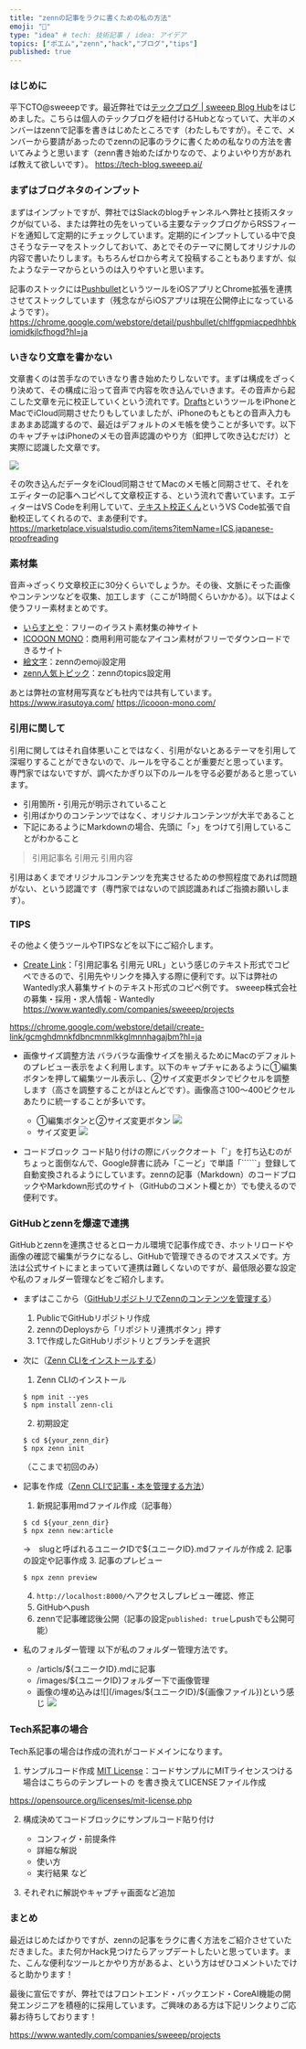 ```yaml
---
title: "zennの記事をラクに書くための私の方法"
emoji: "📝"
type: "idea" # tech: 技術記事 / idea: アイデア
topics: ["ポエム","zenn","hack","ブログ","tips"]
published: true
---
```



### はじめに
平下CTO@sweeepです。最近弊社では[テックブログ | sweeep Blog Hub](https://tech-blog.sweeep.ai/)をはじめました。こちらは個人のテックブログを紐付けるHubとなっていて、大半のメンバーはzennで記事を書きはじめたところです（わたしもですが）。そこで、メンバーから要請があったのでzennの記事のラクに書くための私なりの方法を書いてみようと思います（zenn書き始めたばかりなので、よりよいやり方があれば教えて欲しいです）。
https://tech-blog.sweeep.ai/
### まずはブログネタのインプット
まずはインプットですが、弊社ではSlackのblogチャンネルへ弊社と技術スタックが似ている、または弊社の先をいっている主要なテックブログからRSSフィードを通知して定期的にチェックしています。定期的にインプットしている中で良さそうなテーマをストックしておいて、あとでそのテーマに関してオリジナルの内容で書いたりします。もちろんゼロから考えて投稿することもありますが、似たようなテーマからというのは入りやすいと思います。

記事のストックには[Pushbullet](https://chrome.google.com/webstore/detail/pushbullet/chlffgpmiacpedhhbkiomidkjlcfhogd?hl=ja)というツールをiOSアプリとChrome拡張を連携させてストックしています（残念ながらiOSアプリは現在公開停止になっているようです）。
https://chrome.google.com/webstore/detail/pushbullet/chlffgpmiacpedhhbkiomidkjlcfhogd?hl=ja

### いきなり文章を書かない
文章書くのは苦手なのでいきなり書き始めたりしないです。まずは構成をざっくり決めて、その構成に沿って音声で内容を吹き込んでいきます。その音声から起こした文章を元に校正していくという流れです。[Drafts](https://apps.apple.com/jp/app/drafts/id1236254471)というツールをiPhoneとMacでiCloud同期させたりもしていましたが、iPhoneのもともとの音声入力もまあまあ認識するので、最近はデフォルトのメモ帳を使うことが多いです。以下のキャプチャはiPhoneのメモの音声認識のやり方（釦押して吹き込むだけ）と実際に認識した文章です。

![](/images/231a65b7ab2f4b/dictation.png)

その吹き込んだデータをiCloud同期させてMacのメモ帳と同期させて、それをエディターの記事へコピペして文章校正する、という流れで書いています。エディターはVS Codeを利用していて、[テキスト校正くん](https://marketplace.visualstudio.com/items?itemName=ICS.japanese-proofreading)というVS Code拡張で自動校正してくれるので、まあ便利です。
https://marketplace.visualstudio.com/items?itemName=ICS.japanese-proofreading

### 素材集
音声→ざっくり文章校正に30分くらいでしょうか。その後、文脈にそった画像やコンテンツなどを収集、加工します（ここが1時間くらいかかる）。以下はよく使うフリー素材まとめです。
* [いらすとや](https://www.irasutoya.com/)：フリーのイラスト素材集の神サイト
* [ICOOON MONO](https://icooon-mono.com/)：商用利用可能なアイコン素材がフリーでダウンロードできるサイト
* [絵文字](https://getemoji.com/)：zennのemoji設定用
* [zenn人気トピック](https://zenn.dev/topics)：zennのtopics設定用

あとは弊社の宣材用写真なども社内では共有しています。
https://www.irasutoya.com/
https://icooon-mono.com/

### 引用に関して
引用に関してはそれ自体悪いことではなく、引用がないとあるテーマを引用して深堀りすることができないので、ルールを守ることが重要だと思っています。
専門家ではないですが、調べたかぎり以下のルールを守る必要があると思っています。
* 引用箇所・引用元が明示されていること
* 引用ばかりのコンテンツではなく、オリジナルコンテンツが大半であること
* 下記にあるようにMarkdownの場合、先頭に「>」をつけて引用していることがわかること
> 引用記事名 引用元
引用内容

引用はあくまでオリジナルコンテンツを充実させるための参照程度であれば問題がない、という認識です（専門家ではないので誤認識あればご指摘お願いします）。

### TIPS
その他よく使うツールやTIPSなどを以下にご紹介します。
* [Create Link](https://chrome.google.com/webstore/detail/create-link/gcmghdmnkfdbncmnmlkkglmnnhagajbm?hl=ja)：「引用記事名 引用元 URL」という感じのテキスト形式でコピペできるので、引用先やリンクを挿入する際に便利です。以下は弊社のWantedly求人募集サイトのテキスト形式のコピペ例です。
sweeep株式会社の募集・採用・求人情報 - Wantedly https://www.wantedly.com/companies/sweeep/projects

https://chrome.google.com/webstore/detail/create-link/gcmghdmnkfdbncmnmlkkglmnnhagajbm?hl=ja

* 画像サイズ調整方法
バラバラな画像サイズを揃えるためにMacのデフォルトのプレビュー表示をよく利用します。以下のキャプチャにあるように①編集ボタンを押して編集ツール表示し、②サイズ変更ボタンでピクセルを調整します（高さを調整することがほとんどです）。画像高さ100〜400ピクセルあたりに統一することが多いです。
    * ①編集ボタンと②サイズ変更ボタン
    ![](/images/231a65b7ab2f4b/tool.png)
    * サイズ変更
    ![](/images/231a65b7ab2f4b/change.png)

* コードブロック
コード貼り付けの際にバッククオート「\`」を打ち込むのがちょっと面倒なんで、Google辞書に読み「こーど」で単語「\`\`\`\`\`\`」登録して自動変換されるようにしています。zennの記事（Markdown）のコードブロックやMarkdown形式のサイト（GitHubのコメント欄とか）でも使えるので便利です。

### GitHubとzennを爆速で連携
GitHubとzennを連携させるとローカル環境で記事作成でき、ホットリロードや画像の確認で編集がラクになるし、GitHubで管理できるのでオススメです。方法は公式サイトにまとまっていて連携は難しくないのですが、最低限必要な設定や私のフォルダー管理などをご紹介します。

* まずはここから（[GitHubリポジトリでZennのコンテンツを管理する](https://zenn.dev/zenn/articles/connect-to-github)）
    1. PublicでGitHubリポジトリ作成
    2. zennのDeploysから「リポジトリ連携ボタン」押す
    3. 1で作成したGitHubリポジトリとブランチを選択
* 次に（[Zenn CLIをインストールする](https://zenn.dev/zenn/articles/install-zenn-cli)）
    1. Zenn CLIのインストール
    ```
    $ npm init --yes
    $ npm install zenn-cli
    ```
    2. 初期設定
    ```
    $ cd ${your_zenn_dir}
    $ npx zenn init
    ```

    （ここまで初回のみ）

* 記事を作成（[Zenn CLIで記事・本を管理する方法](https://zenn.dev/zenn/articles/zenn-cli-guide)）
    1. 新規記事用mdファイル作成（記事毎）
    ```
    $ cd ${your_zenn_dir}
    $ npx zenn new:article
    ```
    →　slugと呼ばれるユニークIDで${ユニークID}.mdファイルが作成
    2. 記事の設定や記事作成
    3. 記事のプレビュー
    ```
    $ npx zenn preview
    ```
    4. ```http://localhost:8000/```へアクセスしプレビュー確認、修正
    5. GitHubへpush
    6. zennで記事確認後公開（記事の設定```published: true```しpushでも公開可能）

* 私のフォルダー管理
以下が私のフォルダー管理方法です。
    * /articls/${ユニークID}.mdに記事
    * /images/\${ユニークID}フォルダー下で画像管理
    * 画像の埋め込みは\!\[](/images/\${ユニークID}/${画像ファイル})という感じ
    ![](/images/231a65b7ab2f4b/folder.png)

### Tech系記事の場合
Tech系記事の場合は作成の流れがコードメインになります。
1. サンプルコード作成
[MIT License](https://opensource.org/licenses/mit-license.php)：コードサンプルにMITライセンスつける場合はこちらのテンプレートの<YEAR> <HOLDER>を書き換えてLICENSEファイル作成

https://opensource.org/licenses/mit-license.php

2. 構成決めてコードブロックにサンプルコード貼り付け
    * コンフィグ・前提条件
    * 詳細な解説
    * 使い方
    * 実行結果
    など

3. それぞれに解説やキャプチャ画面など追加

### まとめ
最近はじめたばかりですが、zennの記事をラクに書く方法をご紹介させていただきました。また何かHack見つけたらアップデートしたいと思っています。また、こんな便利なツールとかやり方があるよ、という方はぜひコメントいたでけると助かります！

最後に宣伝ですが、弊社ではフロントエンド・バックエンド・CoreAI機能の開発エンジニアを積極的に採用しています。ご興味のある方は下記リンクよりご応募お待ちしております！

https://www.wantedly.com/companies/sweeep/projects